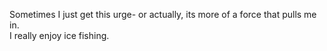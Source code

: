 Sometimes I just get this urge- or actually, its more of a force that pulls me in.  
I really enjoy ice fishing.